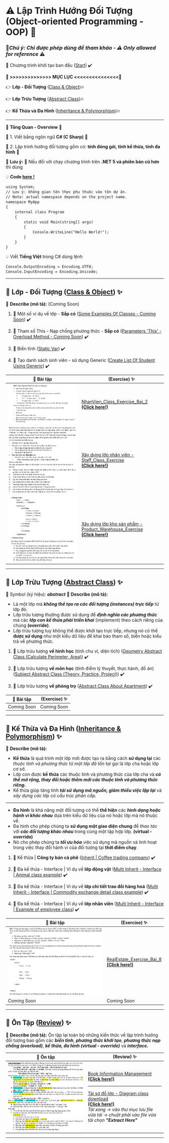 # :warning: Lập Trình Hướng Đối Tượng (Object-oriented Programming - OOP) :100:

### :construction:***Chú ý: Chỉ được phép dùng để tham khảo - :warning: Only allowed for reference*** :warning:

:triangular_flag_on_post: Chương trình khởi tạo ban đầu ([Start]()) :heavy_check_mark:

**:bookmark: >>>>>>>>>>>>>> MỤC LỤC <<<<<<<<<<<<<<<:bookmark:**

:point_right: **Lớp - Đối Tượng** ([Class & Object](#ClassAndObject)):fire:

:point_right: **Lớp Trừu Tượng** ([Abstract Class](#AbstractClass)):fire:

:point_right: **Kế Thừa và Đa Hình** ([Inheritance & Polymorphism](#Inheritance-Polymorphism)):fire:

---
:loudspeaker: **Tổng Quan - Overview**  :triangular_flag_on_post:

:wave: 1. Viết bằng ngôn ngữ **C# (C Sharp)**  :gift:

:wave: 2. Lập trình hướng đối tượng gồm có: **tính đóng gói, tính kế thừa, tính đa hình** :gift:

:rotating_light: **Lưu ý:** :rotating_light: Nếu đối với chạy chương trình trên **.NET 5 và phiên bản cũ hơn** thì dùng

:bulb: **Code [here !](https://learn.microsoft.com/en-us/dotnet/core/tutorials/top-level-templates)**

```
using System;
// Lưu ý: không gian tên thực phụ thuộc vào tên dự án.
// Note: actual namespace depends on the project name.
namespace MyApp
{
    internal class Program
    {
        static void Main(string[] args)
        {
            Console.WriteLine("Hello World!");
        }
    }
}
```

:bulb: Viết **Tiếng Việt** trong C# dùng lệnh

```
Console.OutputEncoding = Encoding.UTF8;
Console.InputEncoding = Encoding.Unicode;
```

---
<a name="ClassAndObject"></a>
## :pushpin: **Lớp - Đối Tượng ([Class & Object](https://github.com/BachMinhTuyen/Object-Oriented-Programming/tree/main/Chapter_Classes%20And%20Objects))** :sparkles: 

:loudspeaker: **Describe (mô tả):** (Coming Soon)

1. :triangular_flag_on_post: Một số ví dụ về lớp - **Sắp có** ([Some Examples Of Classes - Coming Soon]()) :heavy_check_mark:

2. :triangular_flag_on_post: Tham số This - Nạp chồng phương thức - **Sắp có** ([Parameters 'This' - Overload Method - Coming Soon]()) :heavy_check_mark:

3. :triangular_flag_on_post: Biến tĩnh ([Static Var](https://github.com/BachMinhTuyen/Object-Oriented-Programming/blob/main/Chapter_Classes%20And%20Objects/Static_Var.cs)) :heavy_check_mark:

4. :triangular_flag_on_post: Tạo danh sách sinh viên - sử dụng Generic ([Create List Of Student Using Generic](https://github.com/BachMinhTuyen/Object-Oriented-Programming/blob/main/Chapter_Classes%20And%20Objects/List_Of_Student_Using_Generic.cs)) :heavy_check_mark:

| :file_folder: **Bài tập**  | (Exercise) :sparkles: |
| ----------- | ----------- |
|![Xây dựng lớp nhân viên](/Chapter_Classes%20And%20Objects/Image/Class_Object_Bai_2.png)|[NhanVien_Class_Exercise_Bai_2<br> **(Click here!)**](https://github.com/BachMinhTuyen/Object-Oriented-Programming/blob/main/Chapter_Classes%20And%20Objects/NhanVien_Class_Exercise_Bai_2.cs)|
|![Xây dựng lớp nhân viên](/Chapter_Classes%20And%20Objects/Image/Class_Object_Bai_4.png)|[Xây dựng lớp nhân viên - Staff_Class_Exercise <br> **(Click here!)**](https://github.com/BachMinhTuyen/Object-Oriented-Programming/tree/main/Chapter_Classes%20And%20Objects/Staff_Class_Exercise)|
|![Xây dựng lớp kho sản phẩm](/Chapter_Classes%20And%20Objects/Image/KhoSanPham.png)|[Xây dựng lớp kho sản phẩm - Product_Warehouse_Exercise <br> **(Click here!)**](https://github.com/BachMinhTuyen/Object-Oriented-Programming/tree/main/Chapter_Classes%20And%20Objects/Product_Warehouse_Exercise)|
---

<a name="AbstractClass"></a>
## :pushpin: **Lớp Trừu Tượng ([Abstract Class](https://github.com/BachMinhTuyen/Object-Oriented-Programming/tree/main/Chapter_Abstract_Class))** :sparkles: 

:loudspeaker: Symbol (ký hiệu): ***abstract***
:loudspeaker: **Describe (mô tả):** 
- Là một lớp mà ***không thể tạo ra các đối tượng (instances) trực tiếp*** từ lớp đó. 
- Lớp trừu tượng thường được sử dụng để ***định nghĩa các phương thức*** mà các ***lớp con kế thừa phải triển khai*** (implement) theo cách riêng của chúng **(override)**.
- Lớp trừu tượng tuy không thể được khởi tạo trực tiếp, nhưng nó có thể **được sử dụng** như một kiểu dữ liệu để khai báo tham số, biến hoặc kiểu trả về phương thức.

1. :triangular_flag_on_post: Lớp trừu tượng **về hình học** (tính chu vi, diện tích) ([Geometry Abstract Class (Calculate Perimeter, Area)](https://github.com/BachMinhTuyen/Object-Oriented-Programming/blob/main/Chapter_Abstract_Class/LopTruuTuong_HinhHoc.cs)) :heavy_check_mark:

2. :triangular_flag_on_post: Lớp trừu tượng **về môn học** (tính điểm lý thuyết, thực hành, đồ án) ([Subject Abstract Class (Theory, Practice, Project)](https://github.com/BachMinhTuyen/Object-Oriented-Programming/blob/main/Chapter_Abstract_Class/LopTruuTuong_MonHoc.cs)) :heavy_check_mark:

3. :triangular_flag_on_post: Lớp trừu tượng **về phòng trọ** ([Abstract Class About Apartment](https://github.com/BachMinhTuyen/Object-Oriented-Programming/blob/main/Chapter_Abstract_Class/LopTruuTuong_PhongTro.cs)) :heavy_check_mark:

| :file_folder: **Bài tập**  | (Exercise) :sparkles: |
| ----------- | ----------- |
|Coming Soon|Coming Soon|
---

<a name="Inheritance-Polymorphism"></a>
## :pushpin: **Kế Thừa và Đa Hình ([Inheritance & Polymorphism](https://github.com/BachMinhTuyen/Object-Oriented-Programming/tree/main/Chapter_Inheritance_Polymorphism))** :sparkles: 

:loudspeaker: **Describe (mô tả):** 
- **Kế thừa** là quá trình một lớp mới được tạo ra bằng cách **sử dụng lại** các *thuộc tính và phương thức từ một lớp đã tồn tại* gọi là lớp cha hoặc lớp cơ sở. 
- Lớp con được **kế thừa** các thuộc tính và phương thức của lớp cha và ***có thể mở rộng, thay đổi hoặc thêm mới các thuộc tính và phương thức riêng.***
- Kế thừa giúp tăng tính ***tái sử dụng mã nguồn, giảm thiểu việc lặp lại*** và *xây dựng các lớp có cấu trúc phân cấp.*
---
-  **Đa hình** là khả năng một đối tượng có thể **thể hiện** các ***hình dạng hoặc hành vi khác nhau*** dựa trên kiểu dữ liệu của nó hoặc lớp mà nó thuộc về. 
-  Đa hình cho phép chúng ta **sử dụng một giao diện chung** để *thao tác* với ***các đối tượng khác nhau*** trong cùng một tập hợp lớp. **(virtual - override)**
-  Nó cho phép chúng ta ***tối ưu hóa*** việc sử dụng mã nguồn và linh hoạt trong việc thay đổi hành vi của đối tượng tại **thời điểm chạy**.


1. :triangular_flag_on_post: Kế thừa | **Công ty bán cà phê** ([Inherit | Coffee trading company](https://github.com/BachMinhTuyen/Object-Oriented-Programming/blob/main/Chapter_Inheritance_Polymorphism/KeThua_CongTyBanCaPhe.cs)) :heavy_check_mark:

2. :triangular_flag_on_post: Đa kế thừa - Interface | Ví dụ về **lớp động vật** ([Multi Inherit - Interface | Animal class example](https://github.com/BachMinhTuyen/Object-Oriented-Programming/blob/main/Chapter_Inheritance_Polymorphism/DaKeThua_Interface_Animal.cs)) :heavy_check_mark:

3. :triangular_flag_on_post: Đa kế thừa - Interface | Ví dụ về **lớp chi tiết trao đổi hàng hoá** ([Multi Inherit - Interface | Commodity exchange detail class example](https://github.com/BachMinhTuyen/Object-Oriented-Programming/blob/main/Chapter_Inheritance_Polymorphism/DaKeThua_Interface_ChiTietTraoDoiSanPham.cs)) :heavy_check_mark:

4. :triangular_flag_on_post: Đa kế thừa - Interface | Ví dụ về **lớp nhân viên**  ([Multi Inherit - Interface | Example of employee class](https://github.com/BachMinhTuyen/Object-Oriented-Programming/blob/main/Chapter_Inheritance_Polymorphism/DaKeThua_Interface_NhanVien.cs)) :heavy_check_mark:

| :file_folder: **Bài tập**  | (Exercise) :sparkles: |
| ----------- | ----------- |
|![Xây dựng lớp bất động sản](/Chapter_Inheritance_Polymorphism/Image/Bai1_BatDongSan_Image.png)|[RealEstate_Exercise_Bai_8<br> **(Click here!)**](https://github.com/BachMinhTuyen/Object-Oriented-Programming/tree/main/Chapter_Inheritance_Polymorphism/RealEstate_Exercise)|
|Coming Soon|Coming Soon|
---

<a name="Review"></a>
## :pushpin: **Ôn Tập ([Review](https://github.com/BachMinhTuyen/Object-Oriented-Programming/tree/main/Review))** :sparkles: 

:loudspeaker: **Describe (mô tả):** Ôn tập lại toàn bộ những kiến thức về lập trình hướng đối tượng bao gồm các ***biến tĩnh***, ***phương thức khởi tạo***, ***phương thức nạp chồng (overload)***, ***kế thừa, đa hình (virtual - override)*** và ***interface.***

| :file_folder: **Ôn tập**  | (Review) :sparkles: |
| ----------- | ----------- |
|![Xây dựng quản lý thông tin sách](/Review/Image/Image_Book_Exercise.png)|[Book Information Management<br> **(Click here!)**](https://github.com/BachMinhTuyen/Object-Oriented-Programming/tree/main/Review/Book_Exercise)<hr>[Tải sơ đồ lớp - Diagram class download<br> **(Click here!)**](https://minhaskamal.github.io/DownGit/#/home?url=https://github.com/BachMinhTuyen/Object-Oriented-Programming/blob/main/Review/Book_Exercise/OnTap_Diagram.html)<br> *Tải xong -> vào thư mục lưu file vừa tải -> chuột phải vào file vừa tải chọn **"Extract Here"***|
---